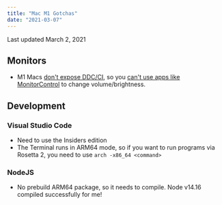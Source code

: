 ```yaml
---
title: "Mac M1 Gotchas"
date: "2021-03-07"
---
```


Last updated March 2, 2021

## Monitors

- M1 Macs [don't expose DDC/CI](https://discussions.apple.com/thread/252269130), so you [can't
  use apps like MonitorControl](https://github.com/MonitorControl/MonitorControl/issues/323) to
  change volume/brightness.

## Development

### Visual Studio Code

- Need to use the Insiders edition
- The Terminal runs in ARM64 mode, so if you want to run programs via Rosetta 2, you need to use `arch -x86_64 <command>`

### NodeJS

- No prebuild ARM64 package, so it needs to compile. Node v14.16 compiled successfully for me!
